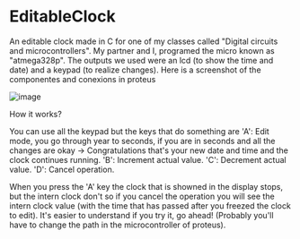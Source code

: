 # EditableClock
An editable clock made in C for one of my classes called "Digital circuits and microcontrollers". My partner and I, programed the micro known as "atmega328p". The outputs we used were an lcd (to show the time and date) and a keypad (to realize changes).
Here is a screenshot of the componentes and conexions in proteus


![image](https://user-images.githubusercontent.com/55964645/170051154-f9ee6022-fe27-43d0-8e99-b9c655b515a7.png)

How it works?

You can use all the keypad but the keys that do something are
'A': Edit mode, you go through year to seconds, if you are in seconds and all the changes are okay -> Congratulations that's your new date and time and the clock continues running.
'B': Increment actual value.
'C': Decrement actual value.
'D': Cancel operation.

When you press the 'A' key the clock that is showned in the display stops, but the intern clock don't so if you cancel the operation you will see the intern clock value (with the time that has passed after you freezed the clock to edit).
It's easier to understand if you try it, go ahead! (Probably you'll have to change the path in the microcontroller of proteus).
